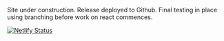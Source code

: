 Site under construction. Release deployed to Github.
Final testing in place using branching before work on react commences.

[![Netlify Status](https://api.netlify.com/api/v1/badges/a8c750f2-20ce-4609-973c-ec095e30e39a/deploy-status)](https://app.netlify.com/sites/vibrant-liskov-d30b4d/deploys)

